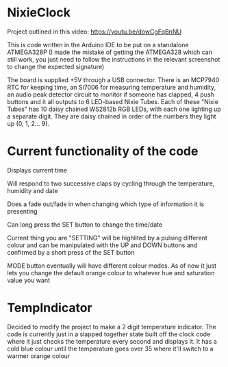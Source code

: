 # NixieClock 

Project outlined in this video: https://youtu.be/dowCgFqBnNU

This is code written in the Arduino IDE to be put on a standalone ATMEGA328P (I made the mistake of getting the ATMEGA328 which can still work, you just need to follow the instructions in the relevant screenshot to change the expected signature)

The board is supplied +5V through a USB connector. There is an MCP7940 RTC for keeping time, an Si7006 for measuring temperature and humidity, an audio peak detector circuit to monitor if someone has clapped, 4 push buttons and it all outputs to 6 LED-based Nixie Tubes. Each of these "Nixie Tubes" has 10 daisy chained WS2812b RGB LEDs, with each one lighting up a separate digit. They are daisy chained in order of the numbers they light up (0, 1, 2... 9).

# Current functionality of the code

Displays current time

Will respond to two successive claps by cycling through the temperature, humidity and date

Does a fade out/fade in when changing which type of information it is presenting

Can long press the SET button to change the time/date

Current thing you are "SETTING" will be highlited by a pulsing different colour and can be manipulated with the UP and DOWN buttons and confirmed by a short press of the SET button

MODE button eventually will have different colour modes. As of now it just lets you change the default orange colour to whatever hue and saturation value you want

# TempIndicator

Decided to modify the project to make a 2 digit temperature indicator. The code is currently just in a slapped together state built off the clock code where it just checks the temperature every second and displays it. It has a cold blue colour until the temperature goes over 35 where it'll switch to a warmer orange colour
